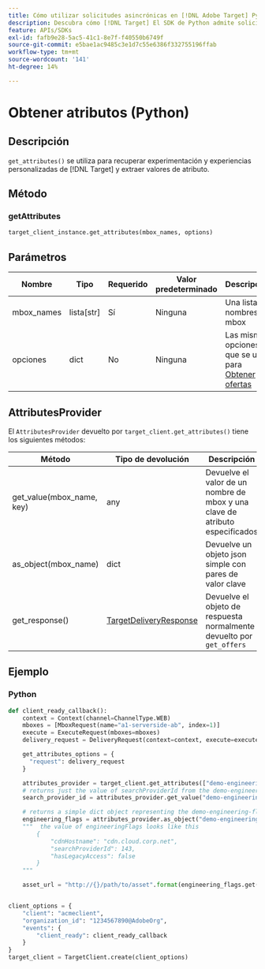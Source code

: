 ```yaml
---
title: Cómo utilizar solicitudes asincrónicas en [!DNL Adobe Target] Python SDK
description: Descubra cómo [!DNL Target] El SDK de Python admite solicitudes asincrónicas, lo que puede reducir el tiempo de objetivo efectivo a cero.
feature: APIs/SDKs
exl-id: fafb9e28-5ac5-41c1-8e7f-f40550b6749f
source-git-commit: e5bae1ac9485c3e1d7c55e6386f332755196ffab
workflow-type: tm+mt
source-wordcount: '141'
ht-degree: 14%

---
```


# Obtener atributos (Python)

## Descripción

`get_attributes()` se utiliza para recuperar experimentación y experiencias personalizadas de [!DNL Target] y extraer valores de atributo.


## Método

### getAttributes

```python {line-numbers="true"}
target_client_instance.get_attributes(mbox_names, options)
```

## Parámetros

| Nombre | Tipo | Requerido | Valor predeterminado | Descripción |
| --- | --- | --- | --- | --- |
| mbox_names | lista[str] | Sí | Ninguna | Una lista de nombres de mbox |
| opciones | dict | No | Ninguna | Las mismas opciones que se usan para [Obtener ofertas](get-offers.md) |

## AttributesProvider

El `AttributesProvider` devuelto por `target_client.get_attributes()` tiene los siguientes métodos:

| Método | Tipo de devolución | Descripción |
| --- | --- | --- |
| get_value(mbox_name, key) | any | Devuelve el valor de un nombre de mbox y una clave de atributo especificados |
| as_object(mbox_name) | dict | Devuelve un objeto json simple con pares de valor clave |
| get_response() | [TargetDeliveryResponse](https://github.com/adobe/target-python-sdk/blob/main/target_python_sdk/types/target_delivery_response.py) | Devuelve el objeto de respuesta normalmente devuelto por `get_offers` |

## Ejemplo

### Python

```python {line-numbers="true"}
def client_ready_callback():
    context = Context(channel=ChannelType.WEB)
    mboxes = [MboxRequest(name="a1-serverside-ab", index=1)]
    execute = ExecuteRequest(mboxes=mboxes)
    delivery_request = DeliveryRequest(context=context, execute=execute)

    get_attributes_options = {
      "request": delivery_request
    }

    attributes_provider = target_client.get_attributes(["demo-engineering-flags"], get_attributes_options)
    # returns just the value of searchProviderId from the demo-engineering-flags mbox offer
    search_provider_id = attributes_provider.get_value("demo-engineering-flags", "searchProviderId")

    # returns a simple dict object representing the demo-engineering-flags mbox offer
    engineering_flags = attributes_provider.as_object("demo-engineering-flags")
    """  the value of engineeringFlags looks like this
        {
            "cdnHostname": "cdn.cloud.corp.net",
            "searchProviderId": 143,
            "hasLegacyAccess": false
        }
    """

    asset_url = "http://{}/path/to/asset".format(engineering_flags.get("cdnHostname"))


client_options = {
    "client": "acmeclient",
    "organization_id": "1234567890@AdobeOrg",
    "events": {
        "client_ready": client_ready_callback
    }
}
target_client = TargetClient.create(client_options)
```
